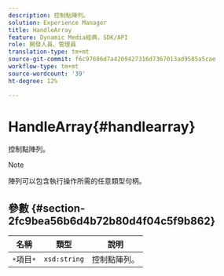 ```yaml
---
description: 控制點陣列。
solution: Experience Manager
title: HandleArray
feature: Dynamic Media經典，SDK/API
role: 開發人員、管理員
translation-type: tm+mt
source-git-commit: f6c97606d7a4209427316d7367013ad9585a5cae
workflow-type: tm+mt
source-wordcount: '39'
ht-degree: 12%

---
```



# HandleArray{#handlearray}

控制點陣列。

>[!NOTE]
>
>陣列可以包含執行操作所需的任意類型句柄。

## 參數 {#section-2fc9bea56b6d4b72b80d4f04c5f9b862}

| 名稱 | 類型 | 說明 |
|---|---|---|
| `*`項目`*` | `xsd:string` | 控制點陣列。 |

